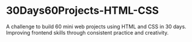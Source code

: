 # 30Days60Projects-HTML-CSS
A challenge to build 60 mini web projects using HTML and CSS in 30 days. Improving frontend skills through consistent practice and creativity.
